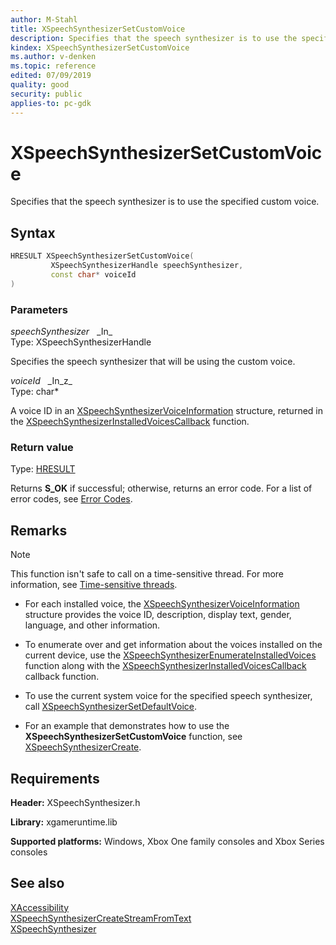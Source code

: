 ```yaml
---
author: M-Stahl
title: XSpeechSynthesizerSetCustomVoice
description: Specifies that the speech synthesizer is to use the specified custom voice.
kindex: XSpeechSynthesizerSetCustomVoice
ms.author: v-denken
ms.topic: reference
edited: 07/09/2019
quality: good
security: public
applies-to: pc-gdk
---
```


# XSpeechSynthesizerSetCustomVoice  

Specifies that the speech synthesizer is to use the specified custom voice.
  

## Syntax  
  
```cpp
HRESULT XSpeechSynthesizerSetCustomVoice(  
         XSpeechSynthesizerHandle speechSynthesizer,  
         const char* voiceId  
)  
```  
  
### Parameters  
  
*speechSynthesizer* &nbsp;&nbsp;\_In\_  
Type: XSpeechSynthesizerHandle  
  
Specifies the speech synthesizer that will be using the custom voice.  
  
*voiceId* &nbsp;&nbsp;\_In\_z\_  
Type: char*  
  
A voice ID in an [XSpeechSynthesizerVoiceInformation](../structs/xspeechsynthesizervoiceinformation.md) structure, returned in the [XSpeechSynthesizerInstalledVoicesCallback](xspeechsynthesizerinstalledvoicescallback.md) function.  
  
### Return value
Type: [HRESULT](/openspecs/windows_protocols/ms-erref/0642cb2f-2075-4469-918c-4441e69c548a)  
  
Returns **S_OK** if successful; otherwise, returns an error code. For a list of error codes, see [Error Codes](../../../errorcodes.md).  
  
## Remarks  
  > [!NOTE]
> This function isn't safe to call on a time-sensitive thread. For more information, see [Time-sensitive threads](../../../../system/overviews/time-sensitive-threads.md).  
  
* For each installed voice, the [XSpeechSynthesizerVoiceInformation](../structs/xspeechsynthesizervoiceinformation.md) structure provides the voice ID, description, display text, gender, language, and other information. 

* To enumerate over and get information about the voices installed on the current device, use the [XSpeechSynthesizerEnumerateInstalledVoices](xspeechsynthesizerenumerateinstalledvoices.md) function along with the [XSpeechSynthesizerInstalledVoicesCallback](xspeechsynthesizerinstalledvoicescallback.md) callback function. 
  
* To use the current system voice for the specified speech synthesizer, call [XSpeechSynthesizerSetDefaultVoice](xspeechsynthesizersetdefaultvoice.md).  
  
* For an example that demonstrates how to use the **XSpeechSynthesizerSetCustomVoice** function, see [XSpeechSynthesizerCreate](xspeechsynthesizercreate.md).  
  
## Requirements  
  
**Header:** XSpeechSynthesizer.h
  
**Library:** xgameruntime.lib  
  
**Supported platforms:** Windows, Xbox One family consoles and Xbox Series consoles  
  
## See also  
[XAccessibility](../../xaccessibility/xaccessibility_members.md)  
[XSpeechSynthesizerCreateStreamFromText](xspeechsynthesizercreatestreamfromtext.md)  
[XSpeechSynthesizer](../xspeechsynthesizer_members.md)  
  
  